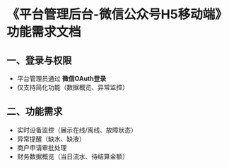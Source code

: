 # 《平台管理后台-微信公众号H5移动端》功能需求文档

## 一、登录与权限
- 平台管理员通过 **微信OAuth登录**
- 仅支持简化功能（数据概览、异常监控）

## 二、功能需求
- 实时设备监控（展示在线/离线、故障状态）
- 异常提醒（缺水、缺液）
- 商户申请审批处理
- 财务数据概览（当日流水、待结算金额）

